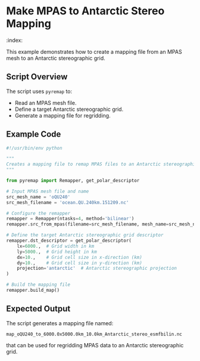 # Make MPAS to Antarctic Stereo Mapping

:index:

This example demonstrates how to create a mapping file from an MPAS mesh to an Antarctic stereographic grid.

## Script Overview

The script uses `pyremap` to:
- Read an MPAS mesh file.
- Define a target Antarctic stereographic grid.
- Generate a mapping file for regridding.

## Example Code

```python
#!/usr/bin/env python

"""
Creates a mapping file to remap MPAS files to an Antarctic stereographic grid.
"""

from pyremap import Remapper, get_polar_descriptor

# Input MPAS mesh file and name
src_mesh_name = 'oQU240'
src_mesh_filename = 'ocean.QU.240km.151209.nc'

# Configure the remapper
remapper = Remapper(ntasks=4, method='bilinear')
remapper.src_from_mpas(filename=src_mesh_filename, mesh_name=src_mesh_name)

# Define the target Antarctic stereographic grid descriptor
remapper.dst_descriptor = get_polar_descriptor(
    lx=6000.,  # Grid width in km
    ly=5000.,  # Grid height in km
    dx=10.,    # Grid cell size in x-direction (km)
    dy=10.,    # Grid cell size in y-direction (km)
    projection='antarctic'  # Antarctic stereographic projection
)

# Build the mapping file
remapper.build_map()
```

## Expected Output

The script generates a mapping file named:
```
map_oQU240_to_6000.0x5000.0km_10.0km_Antarctic_stereo_esmfbilin.nc
```
that can be used for regridding MPAS data to an Antarctic stereographic grid.
